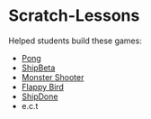 # Scratch-Lessons
Helped students build these games:
- [Pong](https://scratch.mit.edu/projects/1075515328/)
- [ShipBeta](https://scratch.mit.edu/projects/1087299139/)
- [Monster Shooter](https://scratch.mit.edu/projects/1085386895/)
- [Flappy Bird](https://scratch.mit.edu/projects/1099286345/)
- [ShipDone](https://scratch.mit.edu/projects/1124723973/)
- e.c.t
